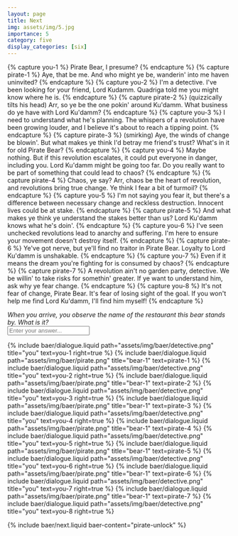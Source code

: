 ```yaml
---
layout: page
title: Next
img: assets/img/5.jpg
importance: 5
category: five
display_categories: [six]
---
```


{% capture you-1 %}
  Pirate Bear, I presume?
{% endcapture %}
{% capture pirate-1 %}
  Aye, that be me. And who might ye be, wanderin' into me haven uninvited?
{% endcapture %}
{% capture you-2 %}
  I'm a detective. I've been looking for your friend, Lord Kudamm. Quadriga told me you might know where he is.
{% endcapture %}
{% capture pirate-2 %}
  (quizzically tilts his head) Arr, so ye be the one pokin' around Ku'damm. What business do ye have with Lord Ku'damm?
{% endcapture %}
{% capture you-3 %}
  I need to understand what he's planning. The whispers of a revolution have been growing louder, and I believe it's about to reach a tipping point.
{% endcapture %}
{% capture pirate-3 %}
  (smirking) Aye, the winds of change be blowin'. But what makes ye think I'd betray me friend's trust? What's in it for old Pirate Bear?
{% endcapture %}
{% capture you-4 %}
  Maybe nothing. But if this revolution escalates, it could put everyone in danger, including you. Lord Ku'damm might be going too far. Do you really want to be part of something that could lead to chaos?
{% endcapture %}
{% capture pirate-4 %}
  Chaos, ye say? Arr, chaos be the heart of revolution, and revolutions bring true change. Ye think I fear a bit of turmoil?
{% endcapture %}
{% capture you-5 %}
  I'm not saying you fear it, but there's a difference between necessary change and reckless destruction. Innocent lives could be at stake.
{% endcapture %}
{% capture pirate-5 %}
  And what makes ye think ye understand the stakes better than us? Lord Ku'damm knows what he's doin'.
{% endcapture %}
{% capture you-6 %}
  I've seen unchecked revolutions lead to anarchy and suffering. I'm here to ensure your movement doesn't destroy itself.
{% endcapture %}
{% capture pirate-6 %}
  Ye've got nerve, but ye'll find no traitor in Pirate Bear. Loyalty to Lord Ku'damm is unshakable.
{% endcapture %}
{% capture you-7 %}
  Even if it means the dream you're fighting for is consumed by chaos?
{% endcapture %}
{% capture pirate-7 %}
  A revolution ain't no garden party, detective. We be willin' to take risks for somethin' greater. If ye want to understand him, ask why ye fear change.
{% endcapture %}
{% capture you-8 %}
  It's not fear of change, Pirate Bear. It's fear of losing sight of the goal. If you won't help me find Lord Ku'damm, I'll find him myself!
{% endcapture %}

<div class="baer-dialogue-group">
  <div class="d-flex flex-column align-items-center gap-5">
    <!-- TODO: handle this text -->
    <i>When you arrive, you observe the name of the restaurant this bear stands by. What is it?</i>
    <form baer-key="pirate-unlock">
      <input placeholder="Enter your answer...">
    </form>
  </div>

  <div class="baer-dialogue-group" baer-content="pirate-unlock">
    {% include baer/dialogue.liquid path="assets/img/baer/detective.png" title="you" text=you-1 right=true %}
    {% include baer/dialogue.liquid path="assets/img/baer/pirate.png" title="bear-1" text=pirate-1 %}
    {% include baer/dialogue.liquid path="assets/img/baer/detective.png" title="you" text=you-2 right=true %}
    {% include baer/dialogue.liquid path="assets/img/baer/pirate.png" title="bear-1" text=pirate-2 %}
    {% include baer/dialogue.liquid path="assets/img/baer/detective.png" title="you" text=you-3 right=true %}
    {% include baer/dialogue.liquid path="assets/img/baer/pirate.png" title="bear-1" text=pirate-3 %}
    {% include baer/dialogue.liquid path="assets/img/baer/detective.png" title="you" text=you-4 right=true %}
    {% include baer/dialogue.liquid path="assets/img/baer/pirate.png" title="bear-1" text=pirate-4 %}
    {% include baer/dialogue.liquid path="assets/img/baer/detective.png" title="you" text=you-5 right=true %}
    {% include baer/dialogue.liquid path="assets/img/baer/pirate.png" title="bear-1" text=pirate-5 %}
    {% include baer/dialogue.liquid path="assets/img/baer/detective.png" title="you" text=you-6 right=true %}
    {% include baer/dialogue.liquid path="assets/img/baer/pirate.png" title="bear-1" text=pirate-6 %}
    {% include baer/dialogue.liquid path="assets/img/baer/detective.png" title="you" text=you-7 right=true %}
    {% include baer/dialogue.liquid path="assets/img/baer/pirate.png" title="bear-1" text=pirate-7 %}
    {% include baer/dialogue.liquid path="assets/img/baer/detective.png" title="you" text=you-8 right=true %}
  </div>
</div>

{% include baer/next.liquid baer-content="pirate-unlock" %}
